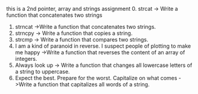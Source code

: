 this is a 2nd pointer, array and strings assignment
0. strcat -> Write a function that concatenates two strings
1. strncat ->Write a function that concatenates two strings.
2. strncpy -> Write a function that copies a string.
3. strcmp -> Write a function that compares two strings.
4. I am a kind of paranoid in reverse. I suspect people of plotting to make me happy ->Write a function that reverses the content of an array of integers.
5. Always look up -> Write a function that changes all lowercase letters of a string to uppercase.
6. Expect the best. Prepare for the worst. Capitalize on what comes ->Write a function that capitalizes all words of a string.
